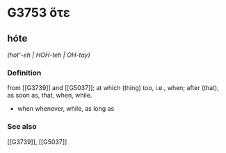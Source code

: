 # G3753 ὅτε

## hóte

_(hot'-eh | HOH-teh | OH-tay)_

### Definition

from [[G3739]] and [[G5037]]; at which (thing) too, i.e., when; after (that), as soon as, that, when, while.

- when whenever, while, as long as

### See also

[[G3739]], [[G5037]]

